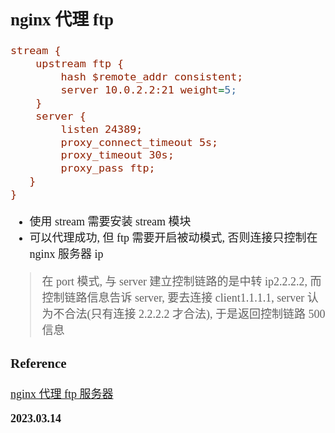 <font size=4 face='楷体'>

## nginx 代理 ftp

```ini
stream {
    upstream ftp {
        hash $remote_addr consistent;
        server 10.0.2.2:21 weight=5;
    }
    server {
        listen 24389;
        proxy_connect_timeout 5s;
        proxy_timeout 30s;
        proxy_pass ftp;
   }
}
```

- 使用 stream 需要安装 stream 模块
- 可以代理成功, 但 ftp 需要开启被动模式, 否则连接只控制在 nginx 服务器 ip

> 在 port 模式, 与 server 建立控制链路的是中转 ip2.2.2.2, 而控制链路信息告诉 server, 要去连接 client1.1.1.1, server 认为不合法(只有连接 2.2.2.2 才合法), 于是返回控制链路 500 信息

### Reference

[nginx 代理 ftp 服务器](https://blog.csdn.net/yangyi139926/article/details/123713698)

**2023.03.14**
